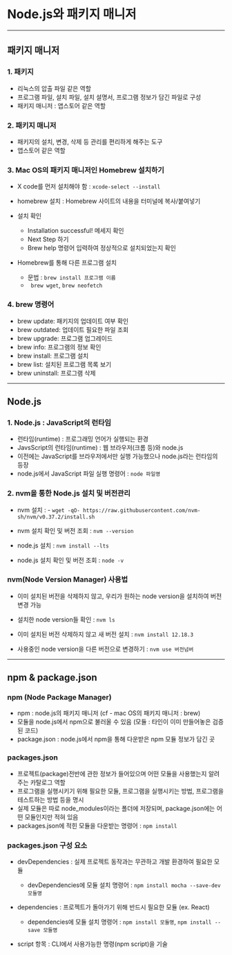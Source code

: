 # Node.js와 패키지 매니저


***

## 패키지 매니저

### 1. 패키지
- 리눅스의 압출 파일 같은 역할
- 프로그램 파일, 설치 파일, 설치 설명서, 프로그램 정보가 담긴 파일로 구성
- 패키지 매니저 : 앱스토어 같은 역할

### 2. 패키지 매니저
- 패키지의 설치, 변경, 삭제 등 관리를 편리하게 해주는 도구
- 앱스토어 같은 역할

### 3. Mac OS의 패키지 매니저인 Homebrew 설치하기

- X code를 먼저 설치해야 함 : ```xcode-select --install```

- homebrew 설치 : Homebrew 사이트의 내용을 터미널에 복사/붙여넣기

- 설치 확인
  - Installation successful! 메세지 확인
  - Next Step 하기
  - Brew help 명령어 입력하여 정상적으로 설치되었는지 확인

- Homebrew를 통해 다른 프로그램 설치
  - 문법 : ```brew install 프로그램 이름```
  - ``` brew wget```, ```brew neofetch```

### 4. brew 명령어
- brew update: 패키지의 업데이트 여부 확인
- brew outdated: 업데이트 필요한 파일 조회
- brew upgrade: 프로그램 업그레이드
- brew info: 프로그램의 정보 확인
- brew install: 프로그램 설치
- brew list: 설치된 프로그램 목록 보기
- brew uninstall: 프로그램 삭제

***

## Node.js

### 1. Node.js : JavaScript의 런타임
- 런타임(runtime) : 프로그래밍 언어가 실행되는 환경
- JavsScript의 런타임(runtime) : 웹 브라우저(크롬 등)와 node.js
- 이전에는 JavaScript를 브라우저에서만 실행 가능했으나 node.js라는 런타임의 등장
- node.js에서 JavaScript 파일 실행 명령어 : ```node 파일명```

### 2. nvm을 통한 Node.js 설치 및 버전관리

- nvm 설치 : - ```wget -qO- https://raw.githubusercontent.com/nvm-sh/nvm/v0.37.2/install.sh```

- nvm 설치 확인 및 버전 조회 : ```nvm --version```

- node.js 설치 : ```nvm install --lts```
- node.js 설치 확인 및 버전 조회 : ```node -v```

### nvm(Node Version Manager) 사용법

- 이미 설치된 버전을 삭제하지 않고, 우리가 원하는 node version을 설치하여 버전 변경 가능

- 설치한 node version들 확인 : ```nvm ls```

- 이미 설치된 버전 삭제하지 않고 새 버전 설치 : ```nvm install 12.18.3 ```

- 사용중인 node version을 다른 버전으로 변경하기 : ```nvm use 버전넘버```

***

## npm & package.json

### npm (Node Package Manager)
- npm : node.js의 패키지 매니저 (cf - mac OS의 패키지 매니저 : brew)
- 모듈을 node.js에서 npm으로 불러올 수 있음 (모듈 : 타인이 이미 만들어놓은 검증된 코드)
- package.json : node.js에서 npm을 통해 다운받은 npm 모듈 정보가 담긴 곳

### packages.json
- 프로젝트(package)전반에 관한 정보가 들어있으며 어떤 모듈을 사용했는지 알려주는 카탈로그 역할
- 프로그램을 실행시키기 위해 필요한 모듈, 프로그램을 실행시키는 방법, 프로그램을 테스트하는 방법 등을 명시
- 실제 모듈은 따로 node_modules이라는 폴더에 저장되며, package.json에는 어떤 모듈인지만 적혀 있음
- packages.json에 적힌 모듈을 다운받는 명령어 : ```npm install```

### packages.json 구성 요소

- devDependencies : 실제 프로젝트 동작과는 무관하고 개발 환경하여 필요한 모듈

  - devDependencies에 모듈 설치 명령어 : ```npm install mocha --save-dev 모듈명 ```

- dependencies : 프로젝트가 돌아가기 위해 반드시 필요한 모듈 (ex. React)

  - dependencies에 모듈 설치 명령어 : ```npm install 모듈명```, ```npm install --save 모듈명```

- script 항목 :  CLI에서 사용가능한 명령(npm script)을 기술